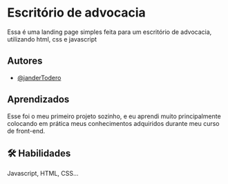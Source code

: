 
# Escritório de advocacia  

Essa é uma landing page simples feita para um escritório de advocacia, utilizando html, css e javascript


## Autores

- [@janderTodero](https://github.com/janderTodero)


## Aprendizados

Esse foi o meu primeiro projeto sozinho, e eu aprendi muito principalmente colocando em prática meus conhecimentos adquiridos durante meu curso de front-end.


## 🛠 Habilidades
Javascript, HTML, CSS...

